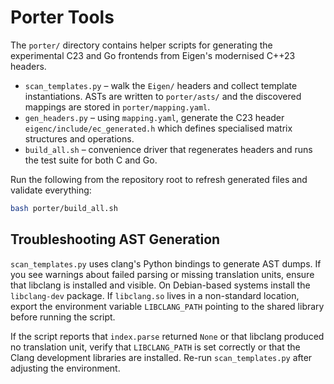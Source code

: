 # Porter Tools

The `porter/` directory contains helper scripts for generating the experimental
C23 and Go frontends from Eigen's modernised C++23 headers.

* `scan_templates.py` – walk the `Eigen/` headers and collect template
  instantiations. ASTs are written to `porter/asts/` and the discovered
  mappings are stored in `porter/mapping.yaml`.
* `gen_headers.py` – using `mapping.yaml`, generate the C23 header
  `eigenc/include/ec_generated.h` which defines specialised matrix
  structures and operations.
* `build_all.sh` – convenience driver that regenerates headers and runs the
  test suite for both C and Go.

Run the following from the repository root to refresh generated files and
validate everything:

```bash
bash porter/build_all.sh
```

## Troubleshooting AST Generation

`scan_templates.py` uses clang's Python bindings to generate AST dumps. If you
see warnings about failed parsing or missing translation units, ensure that
libclang is installed and visible. On Debian-based systems install the
`libclang-dev` package. If `libclang.so` lives in a non-standard location,
export the environment variable `LIBCLANG_PATH` pointing to the shared library
before running the script.

If the script reports that `index.parse` returned `None` or that libclang
produced no translation unit, verify that `LIBCLANG_PATH` is set correctly or
that the Clang development libraries are installed. Re-run `scan_templates.py`
after adjusting the environment.
